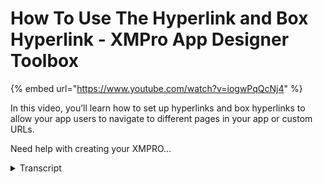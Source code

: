 # How To Use The Hyperlink and Box Hyperlink - XMPro App Designer Toolbox
{% embed url="https://www.youtube.com/watch?v=iogwPqQcNj4" %}



In this video, you’ll learn how to set up hyperlinks and box hyperlinks to allow your app users to navigate to different pages in your app or custom URLs.

Need help with creating your XMPRO...
<details>
<summary>Transcript</summary>In this video, you’ll learn how to set up hyperlinks and box hyperlinks to allow your app users to navigate to different pages in your app or custom URLs.

Need help with creating your XMPRO...
welcome to another training video from

XM pro today we will be looking at

hyperlink and box hyperlink control

hyperlink controls basically fall under

the category called action controls in

the action category allow you to

navigate from one page in your app to

another or to an outside URL altogether

so let's say I want this page to

navigate to a details page to achieve

that let's start by just adding some

layout controls where I will drag in a

hyperlink control and just make it look

nice I'll apply some of flex options

here there we go now I have a hyperlink

on the page but of course it's not

configured so what options does it alone

if I go to it's block properties in

appearance the first thing I can see is

its text so I can call it let's say help

page and let me also change that to be

now that text that it is displaying over

there can also be bound right now I

wasn't specified a static value but if I

change this as you would have seen in

how to use it their source video you can

apply a dynamic value which is being

loaded from your data source over here

for this video I will skip that I'll go

next to the action part where I have an

option to choose what I want this

hyperlink to do so it should navigate to

a landing page which is the landing page

in this app

or page any page other than the landing

page or a URL so let's say I choose URL

it will then ask me to specify that URL

which again I can either provide a

static value or bind it to a datasource

which might be available over there so

in this case I will choose just a static

value like that and I can also choose

that that navigation happens in a new

window now if I save it and launch it I

have a page which has a hyperlink and

clicking on it opens another page let's

go back and try a few other things let's

say I want this hyperlink to actually

navigate to another page in my app so

let's say the details page you know

we can figure this hyperlink to say

let's say another action and instead of

navigating to a URL I will this time

choose a page when I choose page it

shows me another drop-down with all the

pages in my app let's say I want to go

to s an details when I click Save and

launch this app I have another hyperlink

clicking on that takes me to the next

page which is asset details

now one last option that I have with

this page is over absolute the hyperlink

is that I can not only navigate but as

part of navigation I can send some

values or parameters across so I have

another page created here called asset

details with parameter and that page

expects an asset ID which again I can

either specify it a static value or a

dynamic value let's say I want to

specify a static value which is first -

that now if I apply after saving my

changes clicking on this will take me to

another page which had that parameter

bound to the title and you can see my

parameter has come through and that

value is shown over there now another

option that is available is that you can

not only display text in a hyperlink but

also display other content so let's say

I wanted to make my gauge or an image

clickable how would you do that

hyperlink only allows you to put text

and text in it so you would notice there

is another option

I'm under actions called box hyperlink

you can use that by dragging it in and

then you can put any control inside it

and that whole control will become

clickable for example let's let's drag

gage in it and let's configure that

hyperlink to actually take us

to the same asset details page and let's

also apply on that hyperlink some

styling so that it has a cover style for

example when when user hovers over it

you want it to have a gray background

and gives a better effect right now if I

save and launch this one you can see I

have a gauge on which when I hover there

is the background color and clicking on

it takes me to that to the other page so

that's how you use a hyperlink or a box

hyperlink control in app designer thank

you so much for watching
</details>